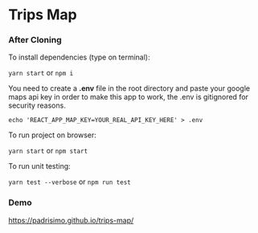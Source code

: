 # Trips Map

### After Cloning

To install dependencies (type on terminal): 

 `yarn start` or `npm i`

You need to create a __.env__ file in the root directory and paste your google maps api key in order to make this app to work, the .env is gitignored for security reasons.

`echo 'REACT_APP_MAP_KEY=YOUR_REAL_API_KEY_HERE' > .env`

To run project on browser:

`yarn start` or `npm start`

To run unit testing:

`yarn test --verbose` or `npm run test`

### Demo

https://padrisimo.github.io/trips-map/




